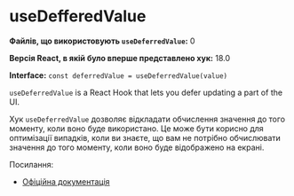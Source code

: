# useDefferedValue

**Файлів, що використовують `useDeferredValue`:** 0

**Версія React, в якій було вперше представлено хук:** 18.0

**Interface:** `const deferredValue = useDeferredValue(value)`

`useDeferredValue` is a React Hook that lets you defer updating a part of the UI.

Хук `useDeferredValue` дозволяє відкладати обчислення значення до того моменту, коли воно буде використано. Це може бути корисно для оптимізації випадків, коли ви знаєте, що вам не потрібно обчислювати значення до того моменту, коли воно буде відображено на екрані.

Посилання:
- [Офіційна документація](https://react.dev/reference/react/useDeferredValue)

